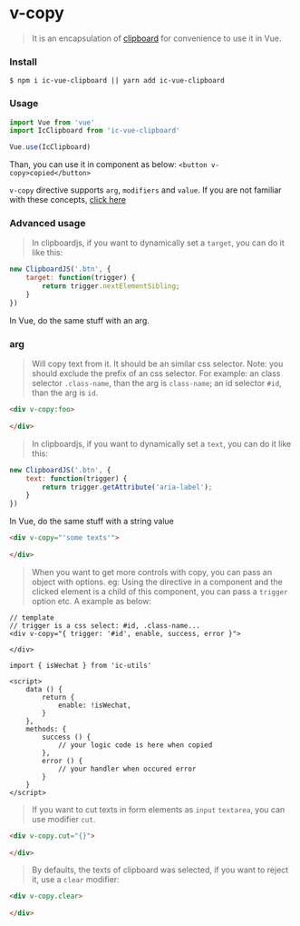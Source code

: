 # v-copy
> It is an encapsulation of [clipboard](https://github.com/zenorocha/clipboard.js) for convenience to use it in Vue.

### Install
```
$ npm i ic-vue-clipboard || yarn add ic-vue-clipboard
```

### Usage
``` js
import Vue from 'vue'
import IcClipboard from 'ic-vue-clipboard'

Vue.use(IcClipboard)
```

Than, you can use it in component as below:
`<button v-copy>copied</button>`

`v-copy` directive supports `arg`, `modifiers` and `value`.
If you are not familiar with these concepts, [click here](https://cn.vuejs.org/v2/guide/custom-directive.html)

### Advanced usage
> In clipboardjs, if you want to dynamically set a `target`, you can do it like this:

``` js
new ClipboardJS('.btn', {
    target: function(trigger) {
        return trigger.nextElementSibling;
    }
})
```

In Vue, do the same stuff with an arg.

### arg
> Will copy text from it.
> It should be an similar css selector.
> Note: you should exclude the prefix of an css selector. For example:
> an class selector `.class-name`, than the arg is `class-name`;
> an id selector `#id`, than the arg is `id`.

``` html
<div v-copy:foo>
    
</div>
```

> In clipboardjs, if you want to dynamically set a `text`, you can do it like this:

``` js
new ClipboardJS('.btn', {
    text: function(trigger) {
        return trigger.getAttribute('aria-label');
    }
})
```

In Vue, do the same stuff with a string value

``` html
<div v-copy="'some texts'">
    
</div>
```

> When you want to get more controls with copy, you can pass an object with options. eg: Using the directive in a component and the clicked element is a child of this component, you can pass a `trigger` option etc. A example as below:

```
// template
// trigger is a css select: #id, .class-name...
<div v-copy="{ trigger: '#id', enable, success, error }">
    
</div>

import { isWechat } from 'ic-utils'

<script>
    data () {
        return {
            enable: !isWechat,
        }
    },
    methods: {
        success () {
            // your logic code is here when copied
        },
        error () {
            // your handler when occured error
        }
    }
</script>
```


> If you want to cut texts in form elements as `input` `textarea`, you can use modifier `cut`.

``` html
<div v-copy.cut="{}">
    
</div>
```

> By defaults, the texts of clipboard was selected, if you want to reject it, use a `clear` modifier:

``` html
<div v-copy.clear>
    
</div>
```

